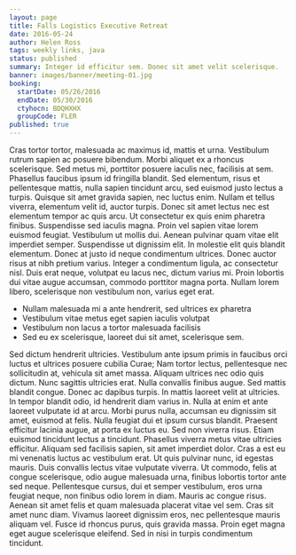 ```yaml
---
layout: page
title: Falls Logistics Executive Retreat
date: 2016-05-24
author: Helen Ross
tags: weekly links, java
status: published
summary: Integer id efficitur sem. Donec sit amet velit scelerisque.
banner: images/banner/meeting-01.jpg
booking:
  startDate: 05/26/2016
  endDate: 05/30/2016
  ctyhocn: BDQHXHX
  groupCode: FLER
published: true
---
```

Cras tortor tortor, malesuada ac maximus id, mattis et urna. Vestibulum rutrum sapien ac posuere bibendum. Morbi aliquet ex a rhoncus scelerisque. Sed metus mi, porttitor posuere iaculis nec, facilisis at sem. Phasellus faucibus ipsum id fringilla blandit. Sed elementum, risus et pellentesque mattis, nulla sapien tincidunt arcu, sed euismod justo lectus a turpis. Quisque sit amet gravida sapien, nec luctus enim. Nullam et tellus viverra, elementum velit id, auctor turpis. Donec sit amet lectus nec est elementum tempor ac quis arcu. Ut consectetur ex quis enim pharetra finibus. Suspendisse sed iaculis magna. Proin vel sapien vitae lorem euismod feugiat. Vestibulum ut mollis dui. Aenean pulvinar quam vitae elit imperdiet semper. Suspendisse ut dignissim elit.
In molestie elit quis blandit elementum. Donec at justo id neque condimentum ultrices. Donec auctor risus at nibh pretium varius. Integer a condimentum ligula, ac consectetur nisl. Duis erat neque, volutpat eu lacus nec, dictum varius mi. Proin lobortis dui vitae augue accumsan, commodo porttitor magna porta. Nullam lorem libero, scelerisque non vestibulum non, varius eget erat.

* Nullam malesuada mi a ante hendrerit, sed ultrices ex pharetra
* Vestibulum vitae metus eget sapien iaculis volutpat
* Vestibulum non lacus a tortor malesuada facilisis
* Sed eu ex scelerisque, laoreet dui sit amet, scelerisque sem.

Sed dictum hendrerit ultricies. Vestibulum ante ipsum primis in faucibus orci luctus et ultrices posuere cubilia Curae; Nam tortor lectus, pellentesque nec sollicitudin at, vehicula sit amet massa. Aliquam ultrices nec odio quis dictum. Nunc sagittis ultricies erat. Nulla convallis finibus augue. Sed mattis blandit congue. Donec ac dapibus turpis. In mattis laoreet velit at ultricies. In tempor blandit odio, id hendrerit diam varius in. Nulla at enim et ante laoreet vulputate id at arcu. Morbi purus nulla, accumsan eu dignissim sit amet, euismod at felis. Nulla feugiat dui et ipsum cursus blandit. Praesent efficitur lacinia augue, at porta ex luctus eu. Sed non viverra risus.
Etiam euismod tincidunt lectus a tincidunt. Phasellus viverra metus vitae ultricies efficitur. Aliquam sed facilisis sapien, sit amet imperdiet dolor. Cras a est eu mi venenatis luctus ac vestibulum erat. Ut quis pulvinar nunc, id egestas mauris. Duis convallis lectus vitae vulputate viverra. Ut commodo, felis at congue scelerisque, odio augue malesuada urna, finibus lobortis tortor ante sed neque. Pellentesque cursus, dui et semper vestibulum, eros urna feugiat neque, non finibus odio lorem in diam. Mauris ac congue risus. Aenean sit amet felis et quam malesuada placerat vitae vel sem. Cras sit amet nunc diam. Vivamus laoreet dignissim eros, nec pellentesque mauris aliquam vel. Fusce id rhoncus purus, quis gravida massa. Proin eget magna eget augue scelerisque eleifend. Sed in nisi in turpis condimentum tincidunt.
